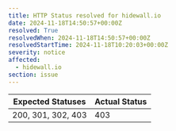 ```yaml
---
title: HTTP Status resolved for hidewall.io
date: 2024-11-18T14:50:57+00:00Z
resolved: True
resolvedWhen: 2024-11-18T14:50:57+00:00Z
resolvedStartTime: 2024-11-18T10:20:03+00:00Z
severity: notice
affected:
  - hidewall.io
section: issue
---
```


| Expected Statuses | Actual Status  |
|-------------------|----------------|
| 200, 301, 302, 403 | 403 |
